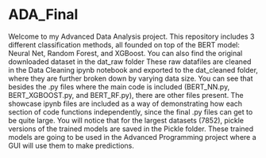 # ADA_Final

Welcome to my Advanced Data Analysis project. This repository includes 3 different classification methods, all founded on top of the BERT model: Neural Net, Random Forest, and XGBoost. You can also find the original downloaded dataset in the dat_raw folder
These raw datafiles are cleaned in the Data Cleaning ipynb notebook and exported to the dat_cleaned folder, where they are further broken down by varying data size.
You can see that besides the .py files where the main code is included (BERT_NN.py, BERT_XGBOOST.py, and BERT_RF.py), there are other files present. The showcase ipynb files are included as a way of demonstrating how each section of code functions independently, since the final .py files can get to be quite large.
You will notice that for the largest datasets (7852), pickle versions of the trained models are saved in the Pickle folder. These trained models are going to be used in the Advanced Programming project where a GUI will use them to make predictions.
